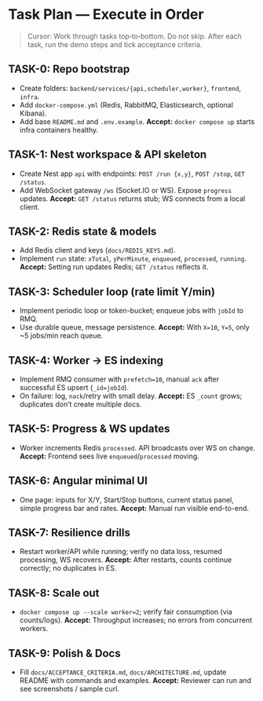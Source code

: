 # Task Plan — Execute in Order

> Cursor: Work through tasks top‑to‑bottom. Do not skip. After each task, run the demo steps and tick acceptance criteria.

## TASK-0: Repo bootstrap
- Create folders: `backend/services/{api,scheduler,worker}`, `frontend`, `infra`.
- Add `docker-compose.yml` (Redis, RabbitMQ, Elasticsearch, optional Kibana).
- Add base `README.md` and `.env.example`.
**Accept:** `docker compose up` starts infra containers healthy.

## TASK-1: Nest workspace & API skeleton
- Create Nest app `api` with endpoints: `POST /run {x,y}`, `POST /stop`, `GET /status`.
- Add WebSocket gateway `/ws` (Socket.IO or WS). Expose `progress` updates.
**Accept:** `GET /status` returns stub; WS connects from a local client.

## TASK-2: Redis state & models
- Add Redis client and keys (`docs/REDIS_KEYS.md`).
- Implement `run` state: `xTotal`, `yPerMinute`, `enqueued`, `processed`, `running`.
**Accept:** Setting run updates Redis; `GET /status` reflects it.

## TASK-3: Scheduler loop (rate limit Y/min)
- Implement periodic loop or token-bucket; enqueue jobs with `jobId` to RMQ.
- Use durable queue, message persistence.
**Accept:** With `X=10`, `Y=5`, only ~5 jobs/min reach queue.

## TASK-4: Worker → ES indexing
- Implement RMQ consumer with `prefetch=10`, manual `ack` after successful ES upsert (`_id=jobId`).
- On failure: log, `nack`/retry with small delay.
**Accept:** ES `_count` grows; duplicates don’t create multiple docs.

## TASK-5: Progress & WS updates
- Worker increments Redis `processed`. API broadcasts over WS on change.
**Accept:** Frontend sees live `enqueued`/`processed` moving.

## TASK-6: Angular minimal UI
- One page: inputs for X/Y, Start/Stop buttons, current status panel, simple progress bar and rates.
**Accept:** Manual run visible end-to-end.

## TASK-7: Resilience drills
- Restart worker/API while running; verify no data loss, resumed processing, WS recovers.
**Accept:** After restarts, counts continue correctly; no duplicates in ES.

## TASK-8: Scale out
- `docker compose up --scale worker=2`; verify fair consumption (via counts/logs).
**Accept:** Throughput increases; no errors from concurrent workers.

## TASK-9: Polish & Docs
- Fill `docs/ACCEPTANCE_CRITERIA.md`, `docs/ARCHITECTURE.md`, update README with commands and examples.
**Accept:** Reviewer can run and see screenshots / sample curl.